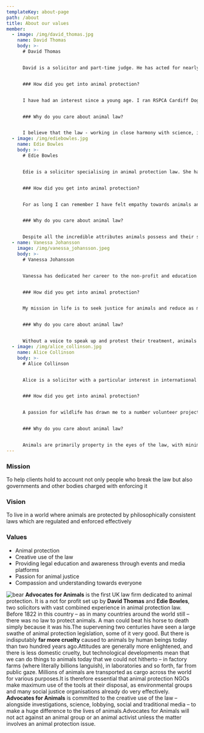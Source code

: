 ```yaml
---
templateKey: about-page
path: /about
title: About our values
member:
  - image: /img/david_thomas.jpg
    name: David Thomas
    body: >-
      # David Thomas


      David is a solicitor and part-time judge. He has acted for nearly all the major animal protection organisations in the UK (and beyond) and is highly experienced in EU and international animal law, including trade law. He has also acted extensively in human rights cases (which can be relevant to animal protection law), much of it again international, and public law more generally.He is a fellow of the Oxford Centre for Animal Ethics, a former chair of the RSPCA (currently a trustee) and a former director of Cruelty Free International and Compassion in World Farming. He has written extensively about animal protection law and ethics and taken part in numerous presentations, debates and media appearances. He gave oral evidence to the Burns Inquiry on hunting and has given oral testimony to several parliamentary committees and a Royal Commission as well as holding countless meetings with ministers and officials. He has been a member of European Commission and UK government panels and is an experienced teacher of law.


      ### How did you get into animal protection?


      I have had an interest since a young age. I ran RSPCA Cardiff Dog's Home as an 18 year old volunteer before going to uni. I have always believed that one assesses injustice by its effect on the victim, not on the victim's identity, Sadly humankind's inhumanity to humankind, terrible though it is, is dwarfed by humanity's inhumanity to other animals. Society should fight injustice wherever it finds it and I have also done a lot of human rights legal work.


      ### Why do you care about animal law?


      I believe that the law - working in close harmony with science, investigative skills, ethical argument, campaigning and lobbying - can make a huge difference to the welfare of animals, through creative deployment at each stage of the campaigning process. Ultimately, though education has a vital role, the best protection is through well-drawn, philosophically consistent, properly interpreted and rigorously enforced legislation.
  - image: /img/ediebowles.jpg
    name: Edie Bowles
    body: >-
      # Edie Bowles


      Edie is a solicitor specialising in animal protection law. She has advised many animal protection organisations and individuals on a wide range of issues, including all aspects of the Animal Welfare Act and regulations made under it, the Zoo Licensing Act, Animals (Scientific Procedures) Act and more. She is a trustee of The Humane League and the UK Centre for Animal Law, where she set up and managed the student group. She often speaks on animal protection issues and has done so in the UK Parliament, the French Senat and the East African Legislative Assembly.


      ### How did you get into animal protection?


      For as long I can remember I have felt empathy towards animals and recognised their vulnerability at the hands of human interest, whether commercial or simply sadistic. This awareness has led to me carving a career aimed at ensuring animals are given the protections they are entitled to under the law.


      ### Why do you care about animal law?


      Despite all the incredible attributes animals possess and their sentience, they are extremely vulnerable in our society, it is therefore essential that a framework is in place to prevent certain treatment. You do not have to be an animal lover or an activist in this area to recognise that animals deserve protection under the law and that those laws need to be enforced.
  - name: Vanessa Johansson
    image: /img/vanessa_johansson.jpeg
    body: >-
      # Vanessa Johansson


      Vanessa has dedicated her career to the non-profit and education sectors. From management to hands-on help, Vanessa loves guiding people and organisations towards success. In 2018, she co-founded the Solberga Foundation, a philanthropic organisation focused on animal and environmental justice. Enthusiastic and personable, she is a tireless advocate for a more compassionate world. Vanessa joins the team as an Operational Support Officer.


      ### How did you get into animal protection?


      My mission in life is to seek justice for animals and reduce as much suffering as possible. My passion for this cause has led me to volunteer for a number of animal charities and establish an organisation that supports the animal protection industry. As a dedicated vegan, I also try to be an ambassador for animal protection wherever I can. When I learned of Advocates for Animals’ mission: ‘making full use of the law to protect animals’ I was eager to get involved.


      ### Why do you care about animal law?


      Without a voice to speak up and protest their treatment, animals are among the most abused beings on the planet. If we ensure existing laws and regulations are strictly enforced, we can significantly improve animal protection.
  - image: /img/alice_collinson.jpg
    name: Alice Collinson
    body: >-
      # Alice Collinson


      Alice is a solicitor with a particular interest in international wildlife protection law.She has worked as a legal consultant with many leading animal welfare and conservation organisations in the UK and abroad, following an international Animal Law masters (LL.M) from Lewis and Clark Law School in the U.S, and 6 years as a civil litigation lawyer in London.She provides legal training on captive animal legislation as a trustee with Freedom for Animals, supports the UK Centre for Animal Law student team, and sits on the British Veterinary Association’s Ethics and Welfare Advisory Panel.


      ### How did you get into animal protection?


      A passion for wildlife has drawn me to a number volunteer projects from a young age; to include tracking endangered wild dogs in South Africa, caring for elephants released from the tourist industry in Thailand, and rehabilitating rescued seals in Cornwall. Pursuing the Animal Law masters has enabled me to focus my legal skills entirely on animal protection.


      ### Why do you care about animal law?


      Animals are primarily property in the eyes of the law, with minimal protections across the many industries that impact billions of individual sentient beings. At the very least, we should effectively enforce existing laws to protect animals internationally, and challenge the status quo to create change and reduce animal suffering.
---
```

### Mission

To help clients hold to account not only people who break the law but also governments and other bodies charged with enforcing it

### Vision

To live in a world where animals are protected by philosophically consistent laws which are regulated and enforced effectively

### Values

* Animal protection
* Creative use of the law
* Providing legal education and awareness through events and media platforms
* Passion for animal justice
* Compassion and understanding towards everyone

![bear](https://advocates-for-animals-cms.netlify.app/admin/static/animal1-bef6a1e509dc5a250c5c696f2a81dc3e.jpg) **Advocates for Animals** is the first UK law firm dedicated to animal protection. It is a not for profit set up by **David Thomas** and **Edie Bowles**, two solicitors with vast combined experience in animal protection law. Before 1822 in this country – as in many countries around the world still – there was no law to protect animals. A man could beat his horse to death simply because it was his.The supervening two centuries have seen a large swathe of animal protection legislation, some of it very good. But there is indisputably **far more cruelty** caused to animals by human beings today than two hundred years ago.Attitudes are generally more enlightened, and there is less domestic cruelty, but technological developments mean that we can do things to animals today that we could not hitherto – in factory farms (where literally billions languish), in laboratories and so forth, far from public gaze. Millions of animals are transported as cargo across the world for various purposes.It is therefore essential that animal protection NGOs make maximum use of the tools at their disposal, as environmental groups and many social justice organisations already do very effectively. **Advocates for Animals** is committed to the creative use of the law – alongside investigations, science, lobbying, social and traditional media – to make a huge difference to the lives of animals.Advocates for Animals will not act against an animal group or an animal activist unless the matter involves an animal protection issue.